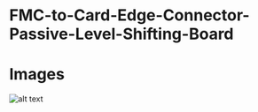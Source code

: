 # FMC-to-Card-Edge-Connector-Passive-Level-Shifting-Board


# Images
![alt text](https://github.com/richardmcmanusjr/FMC-to-Card-Edge-Level-Shifter/blob/main/F2CE_Social_Preview.png?raw=true)
